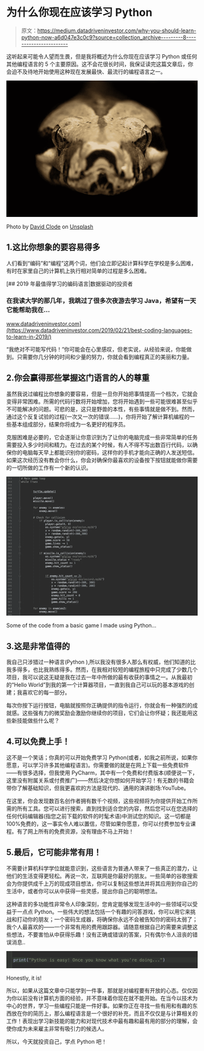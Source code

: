 # 为什么你现在应该学习 Python

> 原文：<https://medium.datadriveninvestor.com/why-you-should-learn-python-now-a6d047e3c0c9?source=collection_archive---------8----------------------->

这听起来可能令人望而生畏，但是我将概述为什么你现在应该学习 Python 或任何其他编程语言的 5 个主要原因。这不会花很长时间，我保证读完这篇文章后，你会迫不及待地开始使用这种现在发展最快、最流行的编程语言之一。

![](img/dfb24215991b4f0766141136bc494dd5.png)

Photo by [David Clode](https://unsplash.com/@davidclode?utm_source=unsplash&utm_medium=referral&utm_content=creditCopyText) on [Unsplash](https://unsplash.com/s/photos/python-programming?utm_source=unsplash&utm_medium=referral&utm_content=creditCopyText)

## 1.这比你想象的要容易得多

人们看到“编码”和“编程”这两个词，他们会立即记起计算科学在学校是多么困难，有时在家里自己的计算机上执行相对简单的过程是多么困难。

[](https://www.datadriveninvestor.com/2019/02/21/best-coding-languages-to-learn-in-2019/) [## 2019 年最值得学习的编码语言|数据驱动的投资者

### 在我读大学的那几年，我跳过了很多次夜游去学习 Java，希望有一天它能帮助我在…

www.datadriveninvestor.com](https://www.datadriveninvestor.com/2019/02/21/best-coding-languages-to-learn-in-2019/) 

“我绝对不可能写代码！”你可能会在心里感叹，但老实说，从经验来说，你能做到。只需要你几分钟的时间和少量的努力，你就会看到编程真正的美丽和力量。

## 2.你会赢得那些掌握这门语言的人的尊重

虽然我说过编程比你想象的要容易，但是一旦你开始把事情提高一个档次，它就会变得非常困难。所需的代码行数将开始增加，您将开始遇到一些可能很难甚至似乎不可能解决的问题。可悲的是，这只是野兽的本性，有些事情就是做不到。然而，通过这个反复试验的过程(一次又一次的错误……)，你将开始了解计算机编程的一些基本组成部分，结果你将成为一名更好的程序员。

克服困难是必要的，它会逐渐让你意识到为了让你的电脑完成一些非常简单的任务需要投入多少时间和精力。在过去的某个时候，有人不得不写出数百行代码，以确保你的电脑每天早上都能识别你的密码，这样你的手机才能向正确的人发送短信。如果这次经历没有教会你什么，你会对确保你最喜欢的设备按下按钮就能做你需要的一切所做的工作有一个新的认识。

![](img/3795c54564b18d031e8659126a3559b7.png)

Some of the code from a basic game I made using Python…

## 3.这是非常值得的

我自己只涉猎过一种语言(Python ),所以我没有很多人那么有权威，他们知道的比我多得多，也比我熟练得多。然而，在我相对较短的编程旅程中只完成了少数几个项目，我可以说这无疑是我在过去一年中所做的最有收获的事情之一。从我最初的“Hello World”到我的第一个计算器项目，一直到我自己可以玩的基本游戏的创建；我喜欢它的每一部分。

每次你按下运行按钮，电脑就按照你正确提供的指令运行，你就会有一种强烈的成就感。这些强有力的微奖励会激励你继续你的项目，它们会让你怀疑；我还能用这些新技能做些什么呢？

## 4.可以免费上手！

这不是一个笑话；你真的可以开始免费学习 Python(或者，如我之前所说，如果你愿意，可以学习许多其他编程语言)。你需要做的就是在网上下载一些免费软件——有很多选择，但我使用 PyCharm，其中有一个免费和付费版本(顺便说一下，这里没有附属关系或付费推广)——然后决定你想如何开始学习！有无数的书籍会带你了解基础知识，但我更喜欢的方法是现代的、通用的演讲剧场:YouTube。

在这里，你会发现数百名创作者拥有数千个视频，这些视频将为你提供开始工作所需的所有工具。您可以进行搜索，直到找到适合您的内容，然后您可以在您选择的任何代码编辑器(指您之前下载的软件的时髦术语)中测试您的知识。这一切都是 100%免费的，这一事实令人难以置信，尽管如果你愿意，你可以付费参加专业课程。有了网上所有的免费资源，没有理由不马上开始！

## 5.最后，它可能非常有用！

不需要计算机科学学位就能意识到，这些语言为普通人带来了一些真正的潜力，让他们的生活变得更轻松。再说一次，互联网是你最好的朋友。一些简单的谷歌搜索会为你提供成千上万的现成项目想法，你可以复制这些想法并将其应用到你自己的生活中，或者你可以从中获得一些灵感，提出你自己的聪明想法。

这种语言的多功能性非常令人印象深刻，您肯定能够发现生活中的一些领域可以受益于一点点 Python。一些伟大的想法包括一个有趣的问答游戏，你可以用它来挑战和打动你的朋友；一个密码生成器，将确保你永远不会被告知你的密码太弱了；我个人最喜欢的——一个非常有用的费用跟踪器。请随意根据自己的需要来调整这些想法，不要害怕从中获得乐趣！没有正确或错误的答案，只有偶尔令人沮丧的错误消息..

![](img/4f2102126dcb9f7f3b412fdf6b1096b9.png)

Honestly, it is!

所以，如果从这篇文章中只能学到一件事，那就是对编程要有开放的心态。仅仅因为你以前没有计算机方面的经验，并不意味着你现在就不能开始。在当今以技术为中心的世界，学习一些编程只能是一件好事。如果你正在寻找一些有用和有趣的东西放在你的简历上，那么编程语言是一个很好的补充，而且不仅仅是与计算相关的工作！表现出学习新技能的能力和对现代技术中最有趣和最有用的部分的理解，会使你成为未来雇主非常有吸引力的候选人。

所以，今天就投资自己，学点 Python 吧！